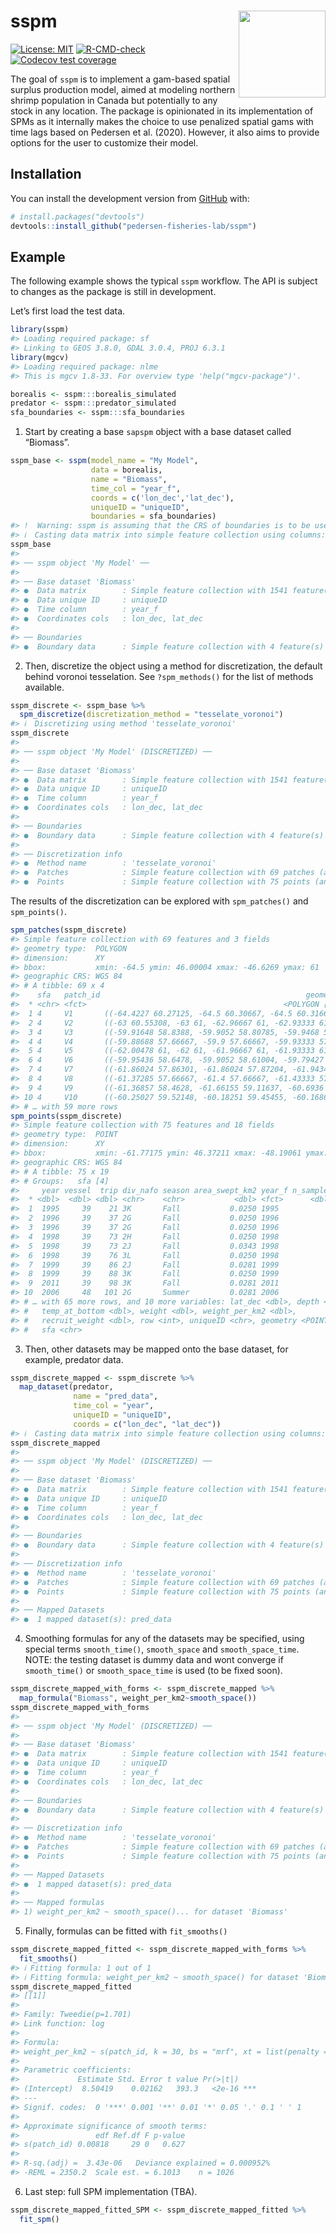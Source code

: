 
<!-- README.md is generated from README.Rmd. Please edit that file -->

# sspm <img src='man/figures/logo.png' align="right" height="139" />

<!-- badges: start -->

[![License:
MIT](https://img.shields.io/badge/License-MIT-yellow.svg)](https://opensource.org/licenses/MIT/)
[![R-CMD-check](https://github.com/pedersen-fisheries-lab/sspm/workflows/R-CMD-check/badge.svg)](https://github.com/pedersen-fisheries-lab/sspm/actions)
[![Codecov test
coverage](https://codecov.io/gh/pedersen-fisheries-lab/sspm/branch/main/graph/badge.svg)](https://codecov.io/gh/pedersen-fisheries-lab/sspm?branch=main)
<!-- [![Downloads](https://cranlogs.r-pkg.org/badges/sspm?color=brightgreen)](https://CRAN.R-project.org/package=sspm/)
[![Latest Release](https://img.shields.io/github/v/release/pedersen-fisheries-lab/sspm?label=Latest%20Release)](https://github.com/pedersen-fisheries-lab/sspm/releases/latest)
[![CRAN Version](https://img.shields.io/cran/v/sspm?label=CRAN%20Version)](https://CRAN.R-project.org/package=sspm)
[![GitHub Version](https://img.shields.io/github/r-package/v/pedersen-fisheries-lab/sspm?label=GitHub%20Version)](https://github.com/pedersen-fisheries-lab/sspm/blob/dev/DESCRIPTION) -->
<!-- badges: end -->

The goal of `sspm` is to implement a gam-based spatial surplus
production model, aimed at modeling northern shrimp population in Canada
but potentially to any stock in any location. The package is opinionated
in its implementation of SPMs as it internally makes the choice to use
penalized spatial gams with time lags based on Pedersen et al. (2020).
However, it also aims to provide options for the user to customize their
model.

## Installation

<!-- You can install the released version of sspm from [CRAN](https://CRAN.R-project.org) with: -->
<!-- ``` r -->
<!-- install.packages("sspm") -->
<!-- ``` -->

You can install the development version from
[GitHub](https://github.com/) with:

``` r
# install.packages("devtools")
devtools::install_github("pedersen-fisheries-lab/sspm")
```

## Example

The following example shows the typical `sspm` workflow. The API is
subject to changes as the package is still in development.

Let’s first load the test data.

``` r
library(sspm)
#> Loading required package: sf
#> Linking to GEOS 3.8.0, GDAL 3.0.4, PROJ 6.3.1
library(mgcv)
#> Loading required package: nlme
#> This is mgcv 1.8-33. For overview type 'help("mgcv-package")'.

borealis <- sspm:::borealis_simulated
predator <- sspm:::predator_simulated
sfa_boundaries <- sspm:::sfa_boundaries
```

1.  Start by creating a base `sapspm` object with a base dataset called
    “Biomass”.

``` r
sspm_base <- sspm(model_name = "My Model",
                  data = borealis,
                  name = "Biomass",
                  time_col = "year_f",
                  coords = c('lon_dec','lat_dec'),
                  uniqueID = "uniqueID",
                  boundaries = sfa_boundaries)
#> !  Warning: sspm is assuming that the CRS of boundaries is to be used for casting
#> ℹ  Casting data matrix into simple feature collection using columns: lon_dec, lat_dec
sspm_base
#> 
#> ── sspm object 'My Model' ──
#> 
#> ── Base dataset 'Biomass'
#> ●  Data matrix        : Simple feature collection with 1541 feature(s) and 18 variable(s)
#> ●  Data unique ID     : uniqueID
#> ●  Time column        : year_f
#> ●  Coordinates cols   : lon_dec, lat_dec
#> 
#> ── Boundaries
#> ●  Boundary data      : Simple feature collection with 4 feature(s) and 2 variable(s)
```

2.  Then, discretize the object using a method for discretization, the
    default behind voronoi tesselation. See `?spm_methods()` for the
    list of methods available.

``` r
sspm_discrete <- sspm_base %>%
  spm_discretize(discretization_method = "tesselate_voronoi")
#> ℹ  Discretizing using method 'tesselate_voronoi'
sspm_discrete
#> 
#> ── sspm object 'My Model' (DISCRETIZED) ──
#> 
#> ── Base dataset 'Biomass'
#> ●  Data matrix        : Simple feature collection with 1541 feature(s) and 21 variable(s)
#> ●  Data unique ID     : uniqueID
#> ●  Time column        : year_f
#> ●  Coordinates cols   : lon_dec, lat_dec
#> 
#> ── Boundaries
#> ●  Boundary data      : Simple feature collection with 4 feature(s) and 2 variable(s)
#> 
#> ── Discretization info
#> ●  Method name        : 'tesselate_voronoi'
#> ●  Patches            : Simple feature collection with 69 patches (and 4 field(s))
#> ●  Points             : Simple feature collection with 75 points (and 19 field(s))
```

The results of the discretization can be explored with `spm_patches()`
and `spm_points()`.

``` r
spm_patches(sspm_discrete)
#> Simple feature collection with 69 features and 3 fields
#> geometry type:  POLYGON
#> dimension:      XY
#> bbox:           xmin: -64.5 ymin: 46.00004 xmax: -46.6269 ymax: 61
#> geographic CRS: WGS 84
#> # A tibble: 69 x 4
#>    sfa   patch_id                                              geometry area_km2
#>  * <chr> <fct>                                            <POLYGON [°]>    <dbl>
#>  1 4     V1       ((-64.4227 60.27125, -64.5 60.30667, -64.5 60.31667,…   20236.
#>  2 4     V2       ((-63 60.55308, -63 61, -62.96667 61, -62.93333 61, …   14675.
#>  3 4     V3       ((-59.91648 58.8388, -59.9052 58.80785, -59.9468 58.…    4127.
#>  4 4     V4       ((-59.88688 57.66667, -59.9 57.66667, -59.93333 57.6…    2742.
#>  5 4     V5       ((-62.00478 61, -62 61, -61.96667 61, -61.93333 61, …    5560.
#>  6 4     V6       ((-59.95436 58.6478, -59.9052 58.61004, -59.79427 58…    1515.
#>  7 4     V7       ((-61.86024 57.86301, -61.86024 57.87204, -61.94343 …    3819.
#>  8 4     V8       ((-61.37285 57.66667, -61.4 57.66667, -61.43333 57.6…    4376.
#>  9 4     V9       ((-61.36857 58.4628, -61.66155 59.11637, -60.6936 58…    2702.
#> 10 4     V10      ((-60.25027 59.52148, -60.18251 59.45455, -60.16864 …    2445.
#> # … with 59 more rows
spm_points(sspm_discrete)
#> Simple feature collection with 75 features and 18 fields
#> geometry type:  POINT
#> dimension:      XY
#> bbox:           xmin: -61.77175 ymin: 46.37211 xmax: -48.19061 ymax: 59.70288
#> geographic CRS: WGS 84
#> # A tibble: 75 x 19
#> # Groups:   sfa [4]
#>     year vessel  trip div_nafo season area_swept_km2 year_f n_samples lon_dec
#>  * <dbl>  <dbl> <dbl> <chr>    <chr>           <dbl> <fct>      <dbl>   <dbl>
#>  1  1995     39    21 3K       Fall           0.0250 1995           5   -56.4
#>  2  1996     39    37 2G       Fall           0.0250 1996           5   -53.0
#>  3  1996     39    37 2G       Fall           0.0250 1996           5   -61.8
#>  4  1998     39    73 2H       Fall           0.0250 1998           5   -56.1
#>  5  1998     39    73 2J       Fall           0.0343 1998           5   -53.2
#>  6  1998     39    76 3L       Fall           0.0250 1998           5   -53.7
#>  7  1999     39    86 2J       Fall           0.0281 1999           5   -57.8
#>  8  1999     39    88 3K       Fall           0.0250 1999           5   -53.6
#>  9  2011     39    98 3K       Fall           0.0281 2011           5   -61.2
#> 10  2006     48   101 2G       Summer         0.0281 2006           5   -56.1
#> # … with 65 more rows, and 10 more variables: lat_dec <dbl>, depth <dbl>,
#> #   temp_at_bottom <dbl>, weight <dbl>, weight_per_km2 <dbl>,
#> #   recruit_weight <dbl>, row <int>, uniqueID <chr>, geometry <POINT [°]>,
#> #   sfa <chr>
```

3.  Then, other datasets may be mapped onto the base dataset, for
    example, predator data.

``` r
sspm_discrete_mapped <- sspm_discrete %>%
  map_dataset(predator,
              name = "pred_data",
              time_col = "year",
              uniqueID = "uniqueID",
              coords = c("lon_dec", "lat_dec"))
#> ℹ  Casting data matrix into simple feature collection using columns: lon_dec, lat_dec
sspm_discrete_mapped
#> 
#> ── sspm object 'My Model' (DISCRETIZED) ──
#> 
#> ── Base dataset 'Biomass'
#> ●  Data matrix        : Simple feature collection with 1541 feature(s) and 21 variable(s)
#> ●  Data unique ID     : uniqueID
#> ●  Time column        : year_f
#> ●  Coordinates cols   : lon_dec, lat_dec
#> 
#> ── Boundaries
#> ●  Boundary data      : Simple feature collection with 4 feature(s) and 2 variable(s)
#> 
#> ── Discretization info
#> ●  Method name        : 'tesselate_voronoi'
#> ●  Patches            : Simple feature collection with 69 patches (and 4 field(s))
#> ●  Points             : Simple feature collection with 75 points (and 19 field(s))
#> 
#> ── Mapped Datasets
#> ●  1 mapped dataset(s): pred_data
```

4.  Smoothing formulas for any of the datasets may be specified, using
    special terms `smooth_time()`, `smooth_space` and
    `smooth_space_time`. NOTE: the testing dataset is dummy data and
    wont converge if `smooth_time()` or `smooth_space_time` is used (to
    be fixed soon).

``` r
sspm_discrete_mapped_with_forms <- sspm_discrete_mapped %>%
  map_formula("Biomass", weight_per_km2~smooth_space())
sspm_discrete_mapped_with_forms
#> 
#> ── sspm object 'My Model' (DISCRETIZED) ──
#> 
#> ── Base dataset 'Biomass'
#> ●  Data matrix        : Simple feature collection with 1541 feature(s) and 21 variable(s)
#> ●  Data unique ID     : uniqueID
#> ●  Time column        : year_f
#> ●  Coordinates cols   : lon_dec, lat_dec
#> 
#> ── Boundaries
#> ●  Boundary data      : Simple feature collection with 4 feature(s) and 2 variable(s)
#> 
#> ── Discretization info
#> ●  Method name        : 'tesselate_voronoi'
#> ●  Patches            : Simple feature collection with 69 patches (and 4 field(s))
#> ●  Points             : Simple feature collection with 75 points (and 19 field(s))
#> 
#> ── Mapped Datasets
#> ●  1 mapped dataset(s): pred_data
#> 
#> ── Mapped formulas
#> 1) weight_per_km2 ~ smooth_space()... for dataset 'Biomass'
```

5.  Finally, formulas can be fitted with `fit_smooths()`

``` r
sspm_discrete_mapped_fitted <- sspm_discrete_mapped_with_forms %>%
  fit_smooths()
#> ℹ Fitting formula: 1 out of 1
#> ℹ Fitting formula: weight_per_km2 ~ smooth_space() for dataset 'Biomass'
sspm_discrete_mapped_fitted
#> [[1]]
#> 
#> Family: Tweedie(p=1.701) 
#> Link function: log 
#> 
#> Formula:
#> weight_per_km2 ~ s(patch_id, k = 30, bs = "mrf", xt = list(penalty = pen_mat_space))
#> 
#> Parametric coefficients:
#>             Estimate Std. Error t value Pr(>|t|)    
#> (Intercept)  8.50419    0.02162   393.3   <2e-16 ***
#> ---
#> Signif. codes:  0 '***' 0.001 '**' 0.01 '*' 0.05 '.' 0.1 ' ' 1
#> 
#> Approximate significance of smooth terms:
#>                 edf Ref.df F p-value
#> s(patch_id) 0.00818     29 0   0.627
#> 
#> R-sq.(adj) =  3.43e-06   Deviance explained = 0.000952%
#> -REML = 2350.2  Scale est. = 6.1013    n = 1026
```

6.  Last step: full SPM implementation (TBA).

``` r
sspm_discrete_mapped_fitted_SPM <- sspm_discrete_mapped_fitted %>% 
  fit_spm()
```
